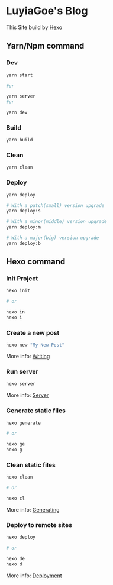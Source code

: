 # LuyiaGoe's Blog

This Site build by [Hexo](https://hexo.io/)

## Yarn/Npm command

### Dev

```bash
yarn start

#or

yarn server
#or

yarn dev
```

### Build

```bash
yarn build
```

### Clean

```bash
yarn clean
```

### Deploy

```bash
yarn deploy

# With a patch(small) version upgrade
yarn deploy:s

# With a minor(middle) version upgrade
yarn deploy:m

# With a major(big) version upgrade
yarn deploy:b
```

## Hexo command

### Init Project

``` bash
hexo init

# or

hexo in
hexo i
```

### Create a new post

``` bash
hexo new "My New Post"
```

More info: [Writing](https://hexo.io/docs/writing.html)

### Run server

``` bash
hexo server
```

More info: [Server](https://hexo.io/docs/server.html)

### Generate static files

``` bash
hexo generate

# or

hexo ge
hexo g
```

### Clean static files

```bash
hexo clean

# or

hexo cl
```

More info: [Generating](https://hexo.io/docs/generating.html)

### Deploy to remote sites

``` bash
hexo deploy

# or

hexo de
hexo d
```

More info: [Deployment](https://hexo.io/docs/one-command-deployment.html)

